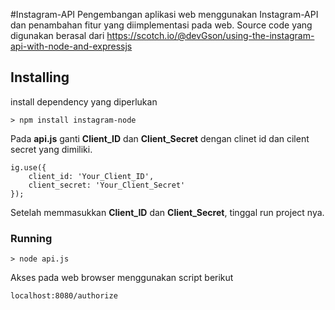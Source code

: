 #Instagram-API
Pengembangan aplikasi web menggunakan Instagram-API dan penambahan fitur yang diimplementasi pada web. Source code yang digunakan berasal dari  https://scotch.io/@devGson/using-the-instagram-api-with-node-and-expressjs

## Installing

install dependency yang diperlukan

```
> npm install instagram-node
```

Pada **api.js** ganti **Client_ID** dan **Client_Secret** dengan clinet id dan cilent secret yang dimiliki.

```
ig.use({
    client_id: 'Your_Client_ID',
    client_secret: 'Your_Client_Secret'
});
```

Setelah memmasukkan **Client_ID** dan **Client_Secret**, tinggal run project nya.

### Running

```
> node api.js
```

Akses pada web browser menggunakan script berikut

```
localhost:8080/authorize
```
